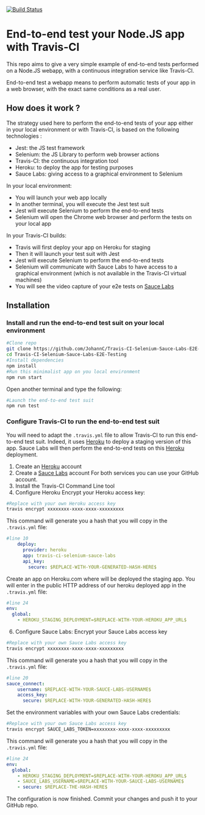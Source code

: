 [![Build Status](https://travis-ci.org/JohannC/Travis-CI-Selenium-Sauce-Labs-E2E-Testing.svg?branch=master)](https://travis-ci.org/JohannC/Travis-CI-Selenium-Sauce-Labs-E2E-Testing)

# End-to-end test your Node.JS app with Travis-CI

This repo aims to give a very simple example of end-to-end tests performed on a Node.JS webapp, with a continuous integration service like Travis-CI.

End-to-end test a webapp means to perform automatic tests of your app in a web browser, with the exact same conditions as a real user.

## How does it work ?
The strategy used here to perform the end-to-end tests of your app either in your local environment or with Travis-CI, is based on the following technologies :
* Jest: the JS test framework 
* Selenium: the JS Library to perform web browser actions
* Travis-CI: the continuous integration tool
* Heroku: to deploy the app for testing purposes
* Sauce Labs: giving access to a graphical environment to Selenium

In your local environment:
* You will launch your web app locally
* In another terminal, you will execute the Jest test suit
* Jest will execute Selenium to perform the end-to-end tests
* Selenium will open the Chrome web browser and perform the tests on your local app

In your Travis-CI builds:
* Travis will first deploy your app on Heroku for staging
* Then it will launch your test suit with Jest
* Jest will execute Selenium to perform the end-to-end tests
* Selenium will communicate with Sauce Labs to have access to a graphical environment (which is not available in the Travis-CI virtual machines)
* You will see the video capture of your e2e tests on [Sauce Labs](https://saucelabs.com)

## Installation

### Install and run the end-to-end test suit on your local environment  
```bash
#Clone repo
git clone https://github.com/JohannC/Travis-CI-Selenium-Sauce-Labs-E2E-Testing.git
cd Travis-CI-Selenium-Sauce-Labs-E2E-Testing
#Install dependencies
npm install
#Run this minimalist app on you local environment
npm run start
```
Open another terminal and type the following:
```bash
#Launch the end-to-end test suit
npm run test
```
### Configure Travis-CI to run the end-to-end test suit

You will need to adapt the `.travis.yml` file to allow Travis-CI to run this end-to-end test suit. Indeed, it uses [Heroku](https://heroku.com) to deploy a staging version of this app. Sauce Labs will then perform the end-to-end tests on this [Heroku](https://heroku.com) deployment.
1. Create an [Heroku](https://heroku.com) account
2. Create a [Sauce Labs](https://saucelabs.com) account
For both services you can use your GitHub account.
3. Install the Travis-CI Command Line tool
4. Configure Heroku
Encrypt your Heroku access key:
```bash
#Replace with your own Heroku access key
travis encrypt xxxxxxxx-xxxx-xxxx-xxxxxxxxx
```
This command will generate you a hash that you will copy in the `.travis.yml` file:
```yaml
#line 10
    deploy:
      provider: heroku
      app: travis-ci-selenium-sauce-labs
      api_key:
        secure: $REPLACE-WITH-YOUR-GENERATED-HASH-HERE$
```
Create an app on Heroku.com where will be deployed the staging app. You will enter in the public HTTP address of our heroku deployed app in the `.travis.yml` file:
```yaml
#line 24
env:
  global:
    - HEROKU_STAGING_DEPLOYMENT=$REPLACE-WITH-YOUR-HEROKU_APP_URL$
```
6. Configure Sauce Labs:
Encrypt your Sauce Labs access key
```bash
#Replace with your own Sauce Labs access key
travis encrypt xxxxxxxx-xxxx-xxxx-xxxxxxxxx
```
This command will generate you a hash that you will copy in the `.travis.yml` file:
```yaml
#line 20
sauce_connect:
    username: $REPLACE-WITH-YOUR-SAUCE-LABS-USERNAME$
    access_key:
      secure: $REPLACE-WITH-YOUR-GENERATED-HASH-HERE$
```
Set the environment variables with your own Sauce Labs credentials:
```bash
#Replace with your own Sauce Labs access key
travis encrypt SAUCE_LABS_TOKEN=xxxxxxxx-xxxx-xxxx-xxxxxxxxx
```
This command will generate you a hash that you will copy in the `.travis.yml` file:
```yaml
#line 24
env:
  global:
    - HEROKU_STAGING_DEPLOYMENT=$REPLACE-WITH-YOUR-HEROKU_APP_URL$
    - SAUCE_LABS_USERNAME=$REPLACE-WITH-YOUR-SAUCE-LABS-USERNAME$
    - secure: $REPLACE-THE-HASH-HERE$
```

The configuration is now finished. Commit your changes and push it to your GitHub repo. 

